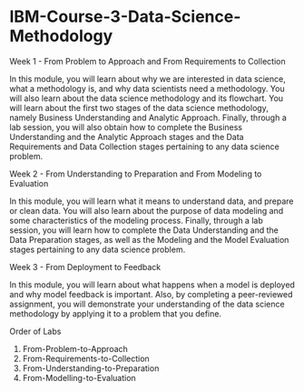 # IBM-Course-3-Data-Science-Methodology

Week 1 - From Problem to Approach and From Requirements to Collection

In this module, you will learn about why we are interested in data science, what a methodology is, and why data scientists need a methodology. You will also learn about the data science methodology and its flowchart. You will learn about the first two stages of the data science methodology, namely Business Understanding and Analytic Approach. Finally, through a lab session, you will also obtain how to complete the Business Understanding and the Analytic Approach stages and the Data Requirements and Data Collection stages pertaining to any data science problem.

Week 2 - From Understanding to Preparation and From Modeling to Evaluation

In this module, you will learn what it means to understand data, and prepare or clean data. You will also learn about the purpose of data modeling and some characteristics of the modeling process. Finally, through a lab session, you will learn how to complete the Data Understanding and the Data Preparation stages, as well as the Modeling and the Model Evaluation stages pertaining to any data science problem.

Week 3 - From Deployment to Feedback

In this module, you will learn about what happens when a model is deployed and why model feedback is important. Also, by completing a peer-reviewed assignment, you will demonstrate your understanding of the data science methodology by applying it to a problem that you define.

Order of Labs

1. From-Problem-to-Approach
2. From-Requirements-to-Collection
3. From-Understanding-to-Preparation
4. From-Modelling-to-Evaluation
